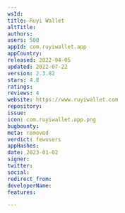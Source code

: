 ```yaml
---
wsId: 
title: Ruyi Wallet
altTitle: 
authors: 
users: 500
appId: com.ruyiwallet.app
appCountry: 
released: 2022-04-05
updated: 2022-07-22
version: 2.3.82
stars: 4.8
ratings: 
reviews: 4
website: https://www.ruyiwallet.com
repository: 
issue: 
icon: com.ruyiwallet.app.png
bugbounty: 
meta: removed
verdict: fewusers
appHashes: 
date: 2023-01-02
signer: 
twitter: 
social: 
redirect_from: 
developerName: 
features: 

---
```


